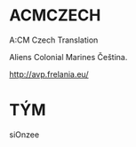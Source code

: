 ACMCZECH
========

A:CM Czech Translation

Aliens Colonial Marines Čeština.


http://avp.frelania.eu/

TÝM
========
siOnzee
